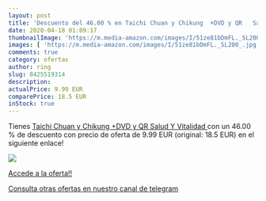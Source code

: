 ```yaml
---
layout: post
title: 'Descuento del 46.00 % en Taichi Chuan y Chikung  +DVD y QR   Salu'
date: 2020-04-18 01:09:17
thumbnailImage: 'https://m.media-amazon.com/images/I/51ze81bDmFL._SL200_.jpg'
images: [ 'https://m.media-amazon.com/images/I/51ze81bDmFL._SL200_.jpg' ]
comments: true
category: ofertas
author: ring
slug: 8425519314
description:
actualPrice: 9.99 EUR
comparePrice: 18.5 EUR
inStock: true
---
```


Tienes [Taichi Chuan y Chikung  +DVD y QR   Salud Y Vitalidad ](https://www.amazon.com/dp/8425519314/?tag=redken08-20) con un 46.00 % de descuento con precio de oferta de 9.99 EUR (original: 18.5 EUR) en el siguiente enlace!

[![](https://m.media-amazon.com/images/I/51ze81bDmFL._SL200_.jpg)](https://www.amazon.com/dp/8425519314/?tag=redken08-20)

[Accede a la oferta!!](https://www.amazon.com/dp/8425519314/?tag=redken08-20)

[Consulta otras ofertas en nuestro canal de telegram](https://t.me/s/ofertas25)
